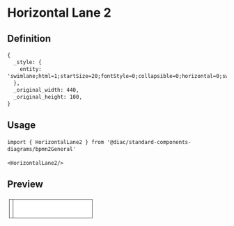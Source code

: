 # Horizontal Lane 2

## Definition

```
{
  _style: { 
    entity: 'swimlane;html=1;startSize=20;fontStyle=0;collapsible=0;horizontal=0;swimlaneLine=1;swimlaneFillColor=#ffffff;strokeWidth=2;whiteSpace=wrap;',
  },
  _original_width: 440,
  _original_height: 100,
}
```

## Usage

```
import { HorizontalLane2 } from '@diac/standard-components-diagrams/bpmn2General'

<HorizontalLane2/>
```

## Preview

<img src="./horizontal-lane-2.png" width="200"/>
